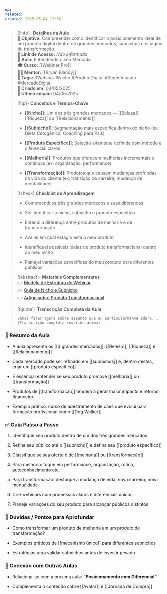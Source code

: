 ```yaml
---
up: 
related: 
created: 2025-05-04 12:56
---
```

 
> [!info]- **Detalhes da Aula**  
> **🎯 Objetivo:** Compreender como identificar o posicionamento ideal de um produto digital dentro de grandes mercados, subnichos e estágios de transformação.  
> **🔗 Link de Acesso:** _Não informado_  
> **📖 Aula:** Entendendo o seu Mercado  
> **🎓 Curso:** [[Webinar Pro]]  
> **🧑‍🏫 Mentor:** [[Bryan Blandy]]  
> **🔖 Tags:** #Webinar #Nicho #ProdutoDigital #Segmentação #MercadoDigital  
> **📅 Criado em:** 04/05/2025  
> **📅 Última edição:** 04/05/2025

> [!tip]- **Conceitos e Termos-Chave**
> 
> - **[[Nicho]]**: Um dos três grandes mercados — [[Beleza]], [[Riqueza]] ou [[Relacionamento]]
>     
> - **[[Subnicho]]**: Segmentação mais específica dentro do nicho (ex: Dieta Cetogênica, Coaching para Pais)
>     
> - **[[Produto Específico]]**: Solução altamente definida com método e diferencial claros
>     
> - **[[Melhoria]]**: Produtos que oferecem melhorias incrementais e contínuas (ex: organização, performance)
>     
> - **[[Transformação]]**: Produtos que causam mudanças profundas na vida do cliente (ex: transição de carreira, mudança de mentalidade)
>     

> [!check] **Checklist de Aprendizagem**
> 
> -  Compreendi os três grandes mercados e suas diferenças
>     
> -  Sei identificar o nicho, subnicho e produto específico
>     
> -  Entendi a diferença entre produtos de melhoria e de transformação
>     
> -  Avaliei em qual estágio está o meu produto
>     
> -  Identifiquei possíveis ideias de produto transformacional dentro do meu nicho
>     
> -  Planejei variações específicas do meu produto para diferentes públicos
>     

> [!abstract]- **Materiais Complementares**  
> 👉 [Modelo de Estrutura de Webinar](https://exemplo.com/webinar-modelo)  
> 👉 [Guia de Nicho e Subnicho](https://exemplo.com/guia-nicho)  
> 👉 [Artigo sobre Produto Transformacional](https://exemplo.com/produto-transformacao)

> [!quote]- **Transcrição Completa da Aula**
> 
> ```copiar
> Vamos falar agora sobre assunto que eu particularmente adoro...  
> [Transcrição completa inserida acima]  
> ```

### 📌 Resumo da Aula

- A aula apresenta os [[3 grandes mercados]]: [[Beleza]], [[Riqueza]] e [[Relacionamento]]
    
- Cada mercado pode ser refinado em [[subnichos]] e, dentro destes, criar um [[produto específico]]
    
- É essencial entender se seu produto promove [[melhoria]] ou [[transformação]]
    
- Produtos de [[transformação]] tendem a gerar maior impacto e retorno financeiro
    
- Exemplo prático: curso de adestramento de cães que evolui para formação profissional como [[Dog Walker]]
    

### ✅ Guia Passo a Passo

1. Identifique seu produto dentro de um dos três grandes mercados
    
2. Refine seu público até o [[subnicho]] e defina seu [[produto específico]]
    
3. Classifique se sua oferta é de [[melhoria]] ou [[transformação]]
    
4. Para melhoria: foque em performance, organização, rotina, autoconhecimento etc.
    
5. Para transformação: destaque a mudança de vida, nova carreira, nova mentalidade
    
6. Crie webinars com promessas claras e diferenciais únicos
    
7. Planeje variações do seu produto para alcançar públicos distintos
    

### 🔎 Dúvidas / Pontos para Aprofundar

- Como transformar um produto de melhoria em um produto de transformação?
    
- Exemplos práticos de [[mecanismo único]] para diferentes subnichos
    
- Estratégias para validar subnichos antes de investir pesado
    

### 🧩 Conexão com Outras Aulas

- Relaciona-se com a próxima aula: **"Posicionamento com Diferencial"**
    
- Complementa o conteúdo sobre [[Avatar]] e [[Jornada de Compra]]